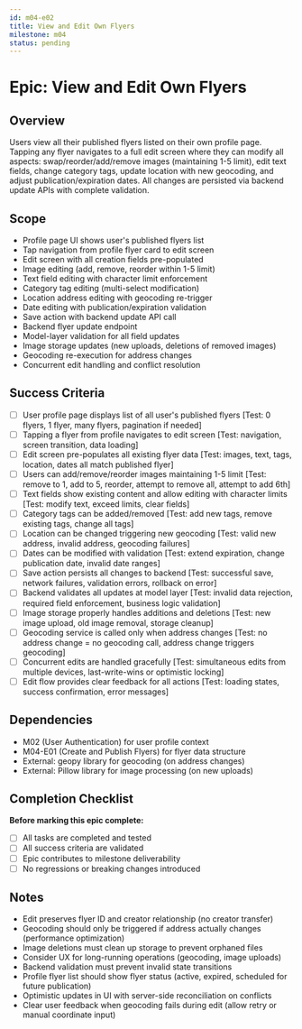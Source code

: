 ```yaml
---
id: m04-e02
title: View and Edit Own Flyers
milestone: m04
status: pending
---
```


# Epic: View and Edit Own Flyers

## Overview
Users view all their published flyers listed on their own profile page. Tapping any flyer navigates to a full edit screen where they can modify all aspects: swap/reorder/add/remove images (maintaining 1-5 limit), edit text fields, change category tags, update location with new geocoding, and adjust publication/expiration dates. All changes are persisted via backend update APIs with complete validation.

## Scope
- Profile page UI shows user's published flyers list
- Tap navigation from profile flyer card to edit screen
- Edit screen with all creation fields pre-populated
- Image editing (add, remove, reorder within 1-5 limit)
- Text field editing with character limit enforcement
- Category tag editing (multi-select modification)
- Location address editing with geocoding re-trigger
- Date editing with publication/expiration validation
- Save action with backend update API call
- Backend flyer update endpoint
- Model-layer validation for all field updates
- Image storage updates (new uploads, deletions of removed images)
- Geocoding re-execution for address changes
- Concurrent edit handling and conflict resolution

## Success Criteria
- [ ] User profile page displays list of all user's published flyers [Test: 0 flyers, 1 flyer, many flyers, pagination if needed]
- [ ] Tapping a flyer from profile navigates to edit screen [Test: navigation, screen transition, data loading]
- [ ] Edit screen pre-populates all existing flyer data [Test: images, text, tags, location, dates all match published flyer]
- [ ] Users can add/remove/reorder images maintaining 1-5 limit [Test: remove to 1, add to 5, reorder, attempt to remove all, attempt to add 6th]
- [ ] Text fields show existing content and allow editing with character limits [Test: modify text, exceed limits, clear fields]
- [ ] Category tags can be added/removed [Test: add new tags, remove existing tags, change all tags]
- [ ] Location can be changed triggering new geocoding [Test: valid new address, invalid address, geocoding failures]
- [ ] Dates can be modified with validation [Test: extend expiration, change publication date, invalid date ranges]
- [ ] Save action persists all changes to backend [Test: successful save, network failures, validation errors, rollback on error]
- [ ] Backend validates all updates at model layer [Test: invalid data rejection, required field enforcement, business logic validation]
- [ ] Image storage properly handles additions and deletions [Test: new image upload, old image removal, storage cleanup]
- [ ] Geocoding service is called only when address changes [Test: no address change = no geocoding call, address change triggers geocoding]
- [ ] Concurrent edits are handled gracefully [Test: simultaneous edits from multiple devices, last-write-wins or optimistic locking]
- [ ] Edit flow provides clear feedback for all actions [Test: loading states, success confirmation, error messages]

## Dependencies
- M02 (User Authentication) for user profile context
- M04-E01 (Create and Publish Flyers) for flyer data structure
- External: geopy library for geocoding (on address changes)
- External: Pillow library for image processing (on new uploads)

## Completion Checklist
**Before marking this epic complete:**
- [ ] All tasks are completed and tested
- [ ] All success criteria are validated
- [ ] Epic contributes to milestone deliverability
- [ ] No regressions or breaking changes introduced

## Notes
- Edit preserves flyer ID and creator relationship (no creator transfer)
- Geocoding should only be triggered if address actually changes (performance optimization)
- Image deletions must clean up storage to prevent orphaned files
- Consider UX for long-running operations (geocoding, image uploads)
- Backend validation must prevent invalid state transitions
- Profile flyer list should show flyer status (active, expired, scheduled for future publication)
- Optimistic updates in UI with server-side reconciliation on conflicts
- Clear user feedback when geocoding fails during edit (allow retry or manual coordinate input)
